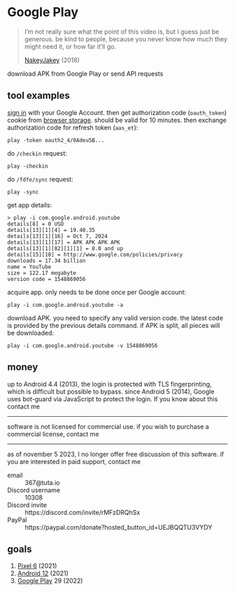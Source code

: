 # Google Play

> I’m not really sure what the point of this video is, but I guess just be
> generous. be kind to people, because you never know how much they might need
> it, or how far it’ll go.
>
> [NakeyJakey](//youtube.com/watch?v=Cr0UYNKmrUs) (2018)

download APK from Google Play or send API requests

## tool examples

[sign in](//accounts.google.com/embedded/setup/v2/android) with your Google
Account. then get authorization code (`oauth_token`) cookie from
[browser&nbsp;storage][1]. should be valid for 10 minutes. then exchange
authorization code for refresh token (`aas_et`):

~~~
play -token oauth2_4/0Adeu5B...
~~~

[1]://firefox-source-docs.mozilla.org/devtools-user/storage_inspector

do `/checkin` request:

~~~
play -checkin
~~~

do `/fdfe/sync` request:

~~~
play -sync
~~~

get app details:

~~~
> play -i com.google.android.youtube
details[8] = 0 USD
details[13][1][4] = 19.40.35
details[13][1][16] = Oct 7, 2024
details[13][1][17] = APK APK APK APK
details[13][1][82][1][1] = 8.0 and up
details[15][18] = http://www.google.com/policies/privacy
downloads = 17.34 billion
name = YouTube
size = 122.17 megabyte
version code = 1548869056
~~~

acquire app. only needs to be done once per Google account:

~~~
play -i com.google.android.youtube -a
~~~

download APK. you need to specify any valid version code. the latest code is
provided by the previous details command. if APK is split, all pieces will be
downloaded:

~~~
play -i com.google.android.youtube -v 1548869056
~~~

## money

up to Android 4.4 (2013), the login is protected with TLS fingerprinting, which
is difficult but possible to bypass. since Android 5 (2014), Google uses
bot-guard via JavaScript to protect the login. If you know about this contact
me

---------------------------------------------------------------------------------

software is not licensed for commercial use. if you wish to purchase a
commercial license, contact me

---------------------------------------------------------------------------------

as of november 5 2023, I no longer offer free discussion of this software. if
you are interested in paid support, contact me

<dl>
   <dt>email</dt>
      <dd>367@tuta.io</dd>
   <dt>Discord username</dt>
      <dd>10308</dd>
   <dt>Discord invite</dt>
      <dd>https://discord.com/invite/rMFzDRQhSx</dd>
   <dt>PayPal</dt>
      <dd>https://paypal.com/donate?hosted_button_id=UEJBQQTU3VYDY</dd>
</dl>

## goals

1. [Pixel 6](//wikipedia.org/wiki/Pixel_6) (2021)
2. [Android 12](//wikipedia.org/wiki/Android_12) (2021)
3. [Google Play](//wikipedia.org/wiki/Google_Play) 29 (2022)
